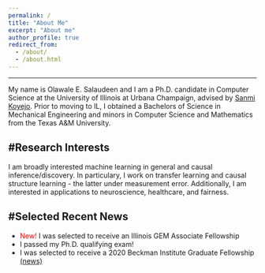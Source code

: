 ```yaml
---
permalink: /
title: "About Me"
excerpt: "About me"
author_profile: true
redirect_from: 
  - /about/
  - /about.html
---
```


---
My name is Olawale E. Salaudeen and I am a Ph.D. candidate in Computer Science
at the University of Illinois at Urbana Champaign, advised by [Sanmi
Koyejo]("http://sanmi.cs.illinois.edu/"). Prior to moving to IL, I
obtained a Bachelors of Science in Mechanical Engineering and minors in
Computer Science and Mathematics from the Texas A&M University.

#Research Interests
---
I am broadly interested machine learning in general and causal
inference/discovery. In particulary, I work on transfer learning and causal
structure learning - the latter under measurement error. 
Additionally, I am interested in applications to neuroscience, healthcare, and fairness. 

#Selected Recent News
---
* <span style='color:red'>New!</span> I was selected to receive an Illinois GEM
Associate Fellowship
* I passed my Ph.D. qualifying exam!
* I was selected to receive a 2020 Beckman Institute Graduate
Fellowship [(news)](https://beckman.illinois.edu/about/news/article/2020/05/08/seven-named-2020-beckman-institute-graduate-fellows?fbclid=IwAR1XYI8PpzFLfAsAmQdurMZrywwTyHtTuhpkI3ZlaNUQPNcrY00SZJH0muU)
